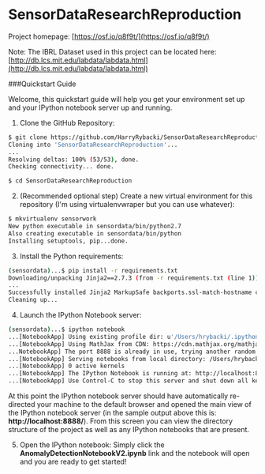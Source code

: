 SensorDataResearchReproduction
==============================

Project homepage: [https://osf.io/q8f9t/](https://osf.io/q8f9t/)

Note: The IBRL Dataset used in this project can be located here: [http://db.lcs.mit.edu/labdata/labdata.html](http://db.lcs.mit.edu/labdata/labdata.html)

###Quickstart Guide

Welcome, this quickstart guide will help you get your environment set up and your IPython notebook server up and running.

1. Clone the GitHub Repository:
  
  ```bash
  $ git clone https://github.com/HarryRybacki/SensorDataResearchReproduction.git
  Cloning into 'SensorDataResearchReproduction'...
  ...
  Resolving deltas: 100% (53/53), done.
  Checking connectivity... done.
  
  $ cd SensorDataResearchReproduction
  ```
2. (Recommended optional step) Create a new virtual environment for this repository (I'm using virtualenvwraper but you can use whatever):
  
  ```bash
  $ mkvirtualenv sensorwork
  New python executable in sensordata/bin/python2.7
  Also creating executable in sensordata/bin/python
  Installing setuptools, pip...done.
  ```
3. Install the Python requirements:

  ```bash
  (sensordata)...$ pip install -r requirements.txt
  Downloading/unpacking Jinja2==2.7.3 (from -r requirements.txt (line 1))
  ...
  Successfully installed Jinja2 MarkupSafe backports.ssl-match-hostname certifi gnureadline ipython matplotlib mock nose numpy pyparsing python-dateutil pytz pyzmq six tornado
  Cleaning up...
  ```
4. Launch the IPython Notebook server:

  ```bash
  (sensordata)...$ ipython notebook
  ...[NotebookApp] Using existing profile dir: u'/Users/hrybacki/.ipython/profile_default'
  ...[NotebookApp] Using MathJax from CDN: https://cdn.mathjax.org/mathjax/latest/MathJax.js
  ...NotebookApp] The port 8888 is already in use, trying another random port.
  ...[NotebookApp] Serving notebooks from local directory: /Users/hrybacki/git/test/SensorDataResearchReproduction
  ...[NotebookApp] 0 active kernels 
  ...[NotebookApp] The IPython Notebook is running at: http://localhost:8888/
  ...[NotebookApp] Use Control-C to stop this server and shut down all kernels (twice to skip confirmation).
  ```
At this point the IPython notebook server should have automatically re-directed your machine to the default browser and opened the main view of the IPython notebook server (in the sample output above this is: **http://localhost:8888/**). From this screen you can view the directory structure of the project as well as any IPython notebooks that are present. 

5. Open the IPython notebook:
  Simply click the **AnomalyDetectionNotebookV2.ipynb** link and the notebook will open and you are ready to get started!
